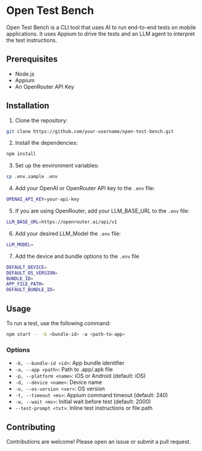 # Open Test Bench

Open Test Bench is a CLI tool that uses AI to run end-to-end tests on mobile applications. It uses Appium to drive the tests and an LLM agent to interpret the test instructions.

## Prerequisites

- Node.js
- Appium
- An OpenRouter API Key

## Installation

1. Clone the repository:
```bash
git clone https://github.com/your-username/open-test-bench.git
```

2. Install the dependencies:
```bash
npm install
```

3. Set up the environment variables:
```bash
cp .env.sample .env
```

4. Add your OpenAI or OpenRouter API key to the `.env` file:
```bash
OPENAI_API_KEY=your-api-key
```

5. If you are using OpenRouter, add your LLM_BASE_URL to the `.env` file:
```bash
LLM_BASE_URL=https://openrouter.ai/api/v1

```
6. Add your desired LLM_Model the `.env` file:
```bash
LLM_MODEL=
```

7. Add the device and bundle options to the `.env` file
```bash
DEFAULT_DEVICE=
DEFAULT_OS_VERSION=
BUNDLE_ID=
APP_FILE_PATH=
DEFAULT_BUNDLE_ID=
```

## Usage

To run a test, use the following command:

```bash
npm start -- -b <bundle-id> -a <path-to-app>
```

### Options

- `-b, --bundle-id <id>`: App bundle identifier
- `-a, --app <path>`: Path to .app/.apk file
- `-p, --platform <name>`: iOS or Android (default: iOS)
- `-d, --device <name>`: Device name
- `-o, --os-version <ver>`: OS version
- `-t, --timeout <ms>`: Appium command timeout (default: 240)
- `-w, --wait <ms>`: Initial wait before test (default: 2000)
- `--test-prompt <txt>`: Inline test instructions or file path

## Contributing

Contributions are welcome! Please open an issue or submit a pull request.
